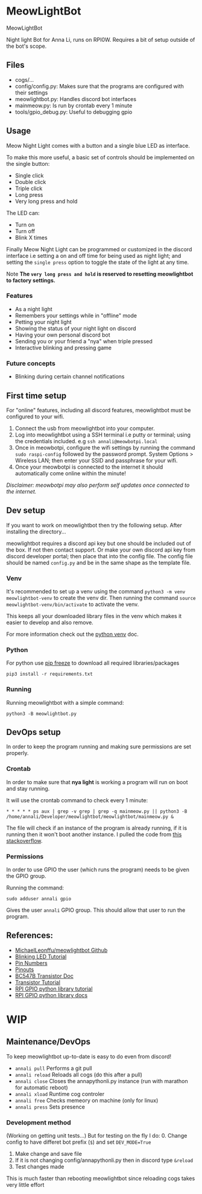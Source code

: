 # MeowLightBot
MeowLightBot

Night light Bot for Anna Li, runs on RPI0W. Requires a bit of setup outside of the bot's scope.

## Files

* cogs/...
* config/config.py:    Makes sure that the programs are configured with their settings
* meowlightbot.py:     Handles discord bot interfaces
* mainmeow.py:         Is run by crontab every 1 minute
* tools/gpio_debug.py: Useful to debugging gpio

## Usage

Meow Night Light comes with a button and a single blue LED as interface.

To make this more useful, a basic set of controls should be implemented on the single button:

* Single click
* Double click
* Triple click
* Long press
* Very long press and hold

The LED can:

* Turn on
* Turn off
* Blink X times

Finally Meow Night Light can be programmed or customized in the discord interface
i.e setting a on and off time for being used as night light; and setting the `single press`
option to toggle the state of the light at any time.

Note **The `very long press and hold` is reserved to resetting meowlightbot to factory settings.**

### Features

* As a night light
* Remembers your settings while in "offline" mode
* Petting your night light
* Showing the status of your night light on discord
* Having your own personal discord bot
* Sending you or your friend a "nya" when triple pressed
* Interactive blinking and pressing game

### Future concepts

* Blinking during certain channel notifications

## First time setup

For "online" features, including all discord features, meowlightbot must be configured to your wifi.

1. Connect the usb from meowlightbot into your computer.
2. Log into meowlightbot using a SSH terminal i.e putty or terminal; using the credentials included. e.g `ssh annali@meowbotpi.local`
3. Once in meowbotpi, configure the wifi settings by running the command `sudo raspi-config` followed by the password prompt.
System Options > Wireless LAN; then enter your SSID and passphrase for your wifi.
4. Once your meowbotpi is connected to the internet it should automatically come online within the minute!

*Disclaimer: meowbotpi may also perform self updates once connected to the internet.*

## Dev setup

If you want to work on meowlightbot then try the following setup. After installing the directory...

meowlightbot requires a discord api key but one should be included out of the box. If not then contact support.
Or make your own discord api key from discord developer portal; then place that into the config file. The config
file should be named `config.py` and be in the same shape as the template file.

### Venv

It's recommended to set up a venv using the command `python3 -m venv meowlightbot-venv` to create the venv dir.
Then running the command `source meowlightbot-venv/bin/activate` to activate the venv.

This keeps all your downloaded library files in the venv which makes it easier to develop and also remove.

For more information check out the [python venv](https://packaging.python.org/en/latest/guides/installing-using-pip-and-virtual-environments/) doc.

### Python

For python use [pip freeze](https://pip.pypa.io/en/stable/reference/pip_freeze/) to download all required libraries/packages

`pip3 install -r requirements.txt`

### Running

Running meowlightbot with a simple command:

`python3 -B meowlightbot.py`

## DevOps setup

In order to keep the program running and making sure permissions are set properly.

### Crontab

In order to make sure that **nya light** is working a program will run on boot and stay running.

It will use the crontab command to check every 1 minute:

	* * * * * ps aux | grep -v grep | grep -q mainmeow.py || python3 -B /home/annali/Developer/meowlightbot/meowlightbot/mainmeow.py &

The file will check if an instance of the program is already running, if it is running then
it won't boot another instance. I pulled the code from
[this stackoverflow](https://stackoverflow.com/questions/298760/how-to-make-sure-an-application-keeps-running-on-linux).

### Permissions

In order to use GPIO the user (which runs the program) needs to be given the GPIO group.

Running the command:

	sudo adduser annali gpio

Gives the user `annali` GPIO group. This should allow that user to run the program.

## References:

* [MichaelLeonffu/meowlightbot Github](https://github.com/MichaelLeonffu/meowlightbot)
* [Blinking LED Tutorial](https://raspberrypihq.com/making-a-led-blink-using-the-raspberry-pi-and-python/)
* [Pin Numbers](https://raspberrypihq.com/wp-content/uploads/2018/01/a-and-b-physical-pin-numbers.png)
* [Pinouts](https://pinout.xyz)
* [BC547B Transistor Doc](https://www.farnell.com/datasheets/410427.pdf)
* [Transistor Tutorial](https://www.dummies.com/article/technology/electronics/circuitry/electronics-components-use-a-transistor-as-a-switch-180034)
* [RPI GPIO python library tutorial](https://raspi.tv/2013/how-to-use-interrupts-with-python-on-the-raspberry-pi-and-rpi-gpio-part-2)
* [RPI GPIO python library docs](https://sourceforge.net/p/raspberry-gpio-python/wiki)


# WIP

## Maintenance/DevOps

To keep meowlightbot up-to-date is easy to do even from discord!

* `annali pull` Performs a git pull
* `annali reload` Reloads all cogs (do this after a pull)
* `annali close` Closes the annapythonli.py instance (run with marathon for automatic reboot)
* `annali xload` Runtime cog controler
* `annali free` Checks memeory on machine (only for linux)
* `annali press` Sets presence

### Development method

(Working on getting unit tests...) But for testing on the fly I do:
0. Change config to have differet bot prefix (`$`) and set `DEV_MODE=True`
1. Make change and save file
2. If it is not changing config/annapythonli.py then in discord type `&reload`
3. Test changes made

This is much faster than rebooting meowlightbot since reloading cogs takes very little effort
